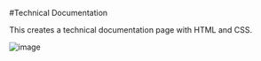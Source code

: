 #Technical Documentation

This creates a technical documentation page with HTML and CSS.

![image](https://user-images.githubusercontent.com/26149033/125066153-4c214400-e0d0-11eb-9812-f058f3fb3a1c.png)


